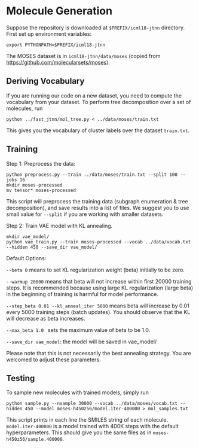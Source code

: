 # Molecule Generation
Suppose the repository is downloaded at `$PREFIX/icml18-jtnn` directory. First set up environment variables:
```
export PYTHONPATH=$PREFIX/icml18-jtnn
```
The MOSES dataset is in `icml18-jtnn/data/moses` (copied from https://github.com/molecularsets/moses).

## Deriving Vocabulary 
If you are running our code on a new dataset, you need to compute the vocabulary from your dataset.
To perform tree decomposition over a set of molecules, run
```
python ../fast_jtnn/mol_tree.py < ../data/moses/train.txt
```
This gives you the vocabulary of cluster labels over the dataset `train.txt`. 

## Training
Step 1: Preprocess the data:
```
python preprocess.py --train ../data/moses/train.txt --split 100 --jobs 16
mkdir moses-processed
mv tensor* moses-processed
```
This script will preprocess the training data (subgraph enumeration & tree decomposition), and save results into a list of files. We suggest you to use small value for `--split` if you are working with smaller datasets.

Step 2: Train VAE model with KL annealing. 
```
mkdir vae_model/
python vae_train.py --train moses-processed --vocab ../data/vocab.txt --hidden 450 --save_dir vae_model/
```
Default Options:

`--beta 0` means to set KL regularization weight (beta) initially to be zero.

`--warmup 20000` means that beta will not increase within first 20000 training steps. It is recommended because using large KL regularization (large beta) in the beginning of training is harmful for model performance.

`--step_beta 0.01 --kl_anneal_iter 5000` means beta will increase by 0.01 every 5000 training steps (batch updates). You should observe that the KL will decrease as beta increases.

`--max_beta 1.0 ` sets the maximum value of beta to be 1.0. 

`--save_dir vae_model`: the model will be saved in vae_model/

Please note that this is not necessarily the best annealing strategy. You are welcomed to adjust these parameters.

## Testing
To sample new molecules with trained models, simply run
```
python sample.py --nsample 30000 --vocab ../data/moses/vocab.txt --hidden 450 --model moses-h450z56/model.iter-400000 > mol_samples.txt
```
This script prints in each line the SMILES string of each molecule. `model.iter-400000` is a model trained with 400K steps with the default hyperparameters. This should give you the same files as in `moses-h450z56/sample.400000`.

